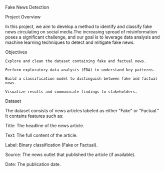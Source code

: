 Fake News Detection

Project Overview

In this project, we aim to develop a method to identify and classify fake news circulating on social media.The increasing spread of misinformation poses a significant challenge, and our goal is to leverage data analysis and machine learning techniques to detect and mitigate fake news.

Objectives

    Explore and clean the dataset containing fake and factual news.

    Perform exploratory data analysis (EDA) to understand key patterns.

    Build a classification model to distinguish between fake and factual news.

    Visualize results and communicate findings to stakeholders.


Dataset

The dataset consists of news articles labeled as either "Fake" or "Factual." It contains features such as:

Title: The headline of the news article.

Text: The full content of the article.

Label: Binary classification (Fake or Factual).

Source: The news outlet that published the article (if available).

Date: The publication date.